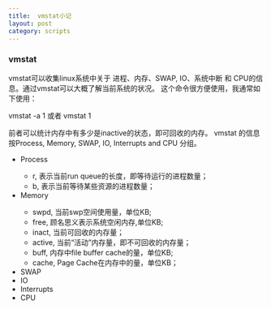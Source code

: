 ```yaml
---
title:  vmstat小记
layout: post
category: scripts
---
```



### vmstat
vmstat可以收集linux系统中关于 进程、内存、SWAP, IO、系统中断 和 CPU的信息。通过vmstat可以大概了解当前系统的状况。
这个命令很方便使用，我通常如下使用：

vmstat -a 1 或者 vmstat 1 

前者可以统计内存中有多少是inactive的状态，即可回收的内存。 vmstat 的信息按Process, Memory, SWAP, IO, Interrupts and CPU
分组。

<ul>
<li> Process </li>
  <ul>
  <li> r, 表示当前run queue的长度，即等待运行的进程数量； </li>
  <li> b, 表示当前等待某些资源的进程数量； </li>
  </ul>

<li> Memory </li>
  <ul>
  <li> swpd, 当前swp空间使用量，单位KB; </li>
  <li> free, 顾名思义表示系统空闲内存,单位KB; </li>
  <li> inact, 当前可回收的内存量；</li>
  <li> active, 当前“活动”内存量，即不可回收的内存量；</li>
  <li> buff, 内存中file buffer cache的量，单位KB; </li>
  <li> cache, Page Cache在内存中的量，单位KB； </li>
  </ul>

<li> SWAP </li>
<li> IO </li>
<li> Interrupts </li>
<li> CPU </li>

</ul>
